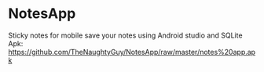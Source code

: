 # NotesApp
Sticky notes for mobile
save your notes
using Android studio and SQLite
Apk:  https://github.com/TheNaughtyGuy/NotesApp/raw/master/notes%20app.apk
